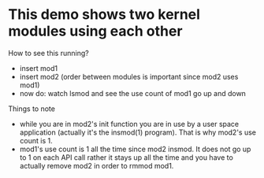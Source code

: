# This demo shows two kernel modules using each other

How to see this running?
* insert mod1
* insert mod2 (order between modules is important since mod2 uses mod1)
* now do: watch lsmod and see the use count of mod1 go up and down

Things to note
* while you are in mod2's init function you are in use by a user space
    application (actually it's the insmod(1) program).
    That is why mod2's use count is 1.
* mod1's use count is 1 all the time since mod2 insmod.
    It does not go up to 1 on each API call rather it stays up all
    the time and you have to actually remove mod2 in order to rmmod
    mod1.
